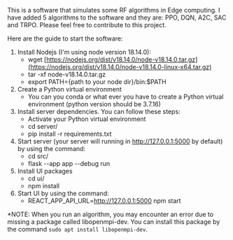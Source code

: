 This is a software that simulates some RF algorithms in Edge computing. I have added 5 algorithms to the software and they are: PPO, DQN, A2C, SAC and TRPO. Please feel free to contribute to this project.

Here are the guide to start the software:
1. Install Nodejs (I'm using node version 18.14.0):
    - wget [https://nodejs.org/dist/v18.14.0/node-v18.14.0.tar.gz](https://nodejs.org/dist/v18.14.0/node-v18.14.0-linux-x64.tar.gz)
    - tar -xf node-v18.14.0.tar.gz
    - export PATH={path to your node dir}/bin:$PATH
2. Create a Python virtual environment
    - You can you conda or what ever you have to create a Python virtual environment (python version should be 3.7.16)
3. Install server dependencies. You can follow these steps:
    - Activate your Python virtual environment
    - cd server/
    - pip install -r requirements.txt
4. Start server (your server will running in http://127.0.0.1:5000 by default) by using the command:
    - cd src/
    - flask --app app --debug run
5. Install UI packages
    - cd ui/
    - npm install
6. Start UI by using the command:
    - REACT_APP_API_URL=http://127.0.0.1:5000 npm start

*NOTE: When you run an algorithm, you may encounter an error due to missing a package called libopenmpi-dev. You can install this package by the command `sudo apt install libopenmpi-dev`.

